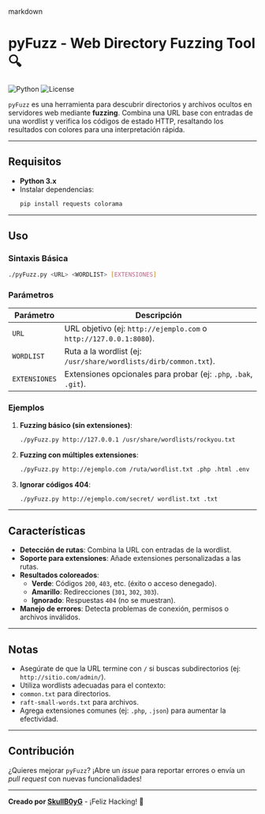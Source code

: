 markdown
# pyFuzz - Web Directory Fuzzing Tool 🔍

![Python](https://img.shields.io/badge/Python-3.x-blue?logo=python)
![License](https://img.shields.io/badge/License-MIT-green)

`pyFuzz` es una herramienta para descubrir directorios y archivos ocultos en servidores web mediante **fuzzing**. Combina una URL base con entradas de una wordlist y verifica los códigos de estado HTTP, resaltando los resultados con colores para una interpretación rápida.

---

## Requisitos 
- **Python 3.x**
- Instalar dependencias:
  ```bash
  pip install requests colorama
  ```

---

## Uso 

### Sintaxis Básica
```bash
./pyFuzz.py <URL> <WORDLIST> [EXTENSIONES]
```

### Parámetros
| Parámetro      | Descripción                                                                 |
|----------------|-----------------------------------------------------------------------------|
| `URL`          | URL objetivo (ej: `http://ejemplo.com` o `http://127.0.0.1:8080`).          |
| `WORDLIST`     | Ruta a la wordlist (ej: `/usr/share/wordlists/dirb/common.txt`).            |
| `EXTENSIONES`  | Extensiones opcionales para probar (ej: `.php`, `.bak`, `.git`).            |

### Ejemplos 
1. **Fuzzing básico (sin extensiones)**:
   ```bash
   ./pyFuzz.py http://127.0.0.1 /usr/share/wordlists/rockyou.txt
   ```

2. **Fuzzing con múltiples extensiones**:
   ```bash
   ./pyFuzz.py http://ejemplo.com /ruta/wordlist.txt .php .html .env
   ```

3. **Ignorar códigos 404**:
   ```bash
   ./pyFuzz.py http://ejemplo.com/secret/ wordlist.txt .txt
   ```

---

## Características 
- **Detección de rutas**: Combina la URL con entradas de la wordlist.
- **Soporte para extensiones**: Añade extensiones personalizadas a las rutas.
- **Resultados coloreados**:
  - **Verde**: Códigos `200`, `403`, etc. (éxito o acceso denegado).
  - **Amarillo**: Redirecciones (`301`, `302`, `303`).
  - **Ignorado**: Respuestas `404` (no se muestran).
- **Manejo de errores**: Detecta problemas de conexión, permisos o archivos inválidos.

---

## Notas 
-  Asegúrate de que la URL termine con `/` si buscas subdirectorios (ej: `http://sitio.com/admin/`).
-  Utiliza wordlists adecuadas para el contexto:
  - `common.txt` para directorios.
  - `raft-small-words.txt` para archivos.
-  Agrega extensiones comunes (ej: `.php`, `.json`) para aumentar la efectividad.

---

## Contribución 
¿Quieres mejorar `pyFuzz`? ¡Abre un *issue* para reportar errores o envía un *pull request* con nuevas funcionalidades!

---


**Creado por [SkullB0yG](https://github.com/SkullB0yG)** - ¡Feliz Hacking! 🚀
``` 
